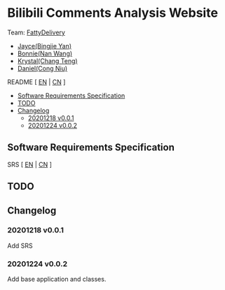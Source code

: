 # Bilibili Comments Analysis Website

Team: <a href="https://github.com/fattydelivery">FattyDelivery</a>

- <a href="https://github.com/beiyuouo">Jayce(Bingjie Yan)</a>
- <a href="https://github.com/Lannaie">Bonnie(Nan Wang)</a>
- <a href="https://github.com/hnutc">Krystal(Chang Teng)</a>
- <a href="https://github.com/ibrothercow">Daniel(Cong Niu)</a>

README [ <a href="README.md">EN</a> | <a href="README_CN.md">CN</a> ]

<!-- MarkdownTOC levels="2,3" autolink="true" style="unordered" -->

- [Software Requirements Specification](#software-requirements-specification)
- [TODO](#todo)
- [Changelog](#changelog)
    - [20201218 v0.0.1](#20201218-v001)
    - [20201224 v0.0.2](#20201224-v002)

<!-- /MarkdownTOC -->


## Software Requirements Specification

SRS [ <a href="SRS.md">EN</a> | <a href="SRS_CN.md">CN</a> ]

## TODO

## Changelog

### 20201218 v0.0.1

Add SRS

### 20201224 v0.0.2

Add base application and classes.

